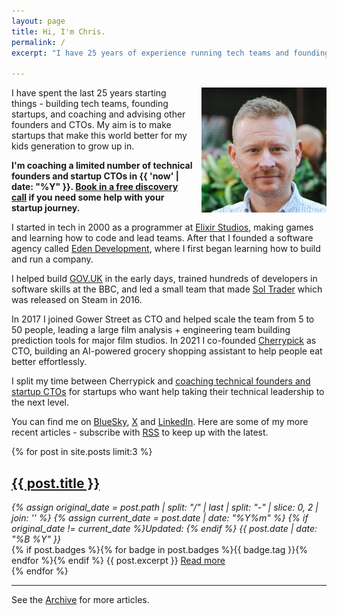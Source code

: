 ```yaml
---
layout: page
title: Hi, I'm Chris.
permalink: /
excerpt: "I have 25 years of experience running tech teams and founding startups. I'm co-founder/CTO of Cherrypick, the best meal-led grocery shopping assistant on the market. I advise startup founders on tech strategy, and coach first-time CTOs & founding developers at funded startups - if you think I might be able to help you, get in touch."

---
```


<img alt='Chris Parsons' src='/assets/img/chris-headshot-2022-cropped.jpg' class='rounded-lg' style='margin: 0 0 1em 1em; float: right; width:200px'/>

I have spent the last 25 years starting things - building tech teams, founding startups, and coaching and advising other founders and CTOs. My aim is to make startups that make this world better for my kids generation to grow up in.

**I'm coaching a limited number of technical founders and startup CTOs in {{ 'now' | date: "%Y" }}. [Book in a free discovery call](/coaching) if you need some help with your startup journey.**

<!--more-->

I started in tech in 2000 as a programmer at [Elixir Studios](https://en.wikipedia.org/wiki/Elixir_Studios), making games and learning how to code and lead teams. After that I founded a software agency called [Eden Development](/tags#eden), where I first began learning how to build and run a company.

I helped build [GOV.UK](http://gov.uk) in the early days, trained hundreds of developers in software skills at the BBC, and led a small team that made [Sol Trader](/tags#sol-trader) which was released on Steam in 2016.

In 2017 I joined Gower Street as CTO and helped scale the team from 5 to 50 people, leading a large film analysis + engineering team building prediction tools for major film studios. In 2021 I co-founded [Cherrypick](//cherrypick.co) as CTO, building an AI-powered grocery shopping assistant to help people eat better effortlessly.

I split my time between Cherrypick and [coaching technical founders and startup CTOs](/coaching) for startups who want help taking their technical leadership to the next level.

You can find me on [BlueSky](https://bsky.app/profile/chrismdp.com), [X](https://x.com/chrismdp) and [LinkedIn](https://linkedin.com/in/chrisparsons). Here are some of my more recent articles - subscribe with <a href="{{ site.baseurl }}/feed.xml">RSS</a> to keep up with the latest.

{% for post in site.posts limit:3 %}
   <div class="post-preview py-4">
   <h2><a href="{{ site.baseurl }}{{ post.url }}">{{ post.title }}</a></h2>

   <div style='font-style: italic' class="pb-1 post-date">
   {% assign original_date = post.path | split: "/" | last | split: "-" | slice: 0, 2 | join: '' %}
   {% assign current_date = post.date | date: "%Y%m" %}
   {% if original_date != current_date %}Updated: {% endif %}
   {{ post.date | date: "%B %Y" }}
   </div>
   {% if post.badges %}{% for badge in post.badges %}<span class="badge badge-{{ badge.type }}">{{ badge.tag }}</span>{% endfor %}{% endif %}
   {{ post.excerpt }}
   <a class='underline' href="{{ site.baseurl }}{{ post.url }}">Read more</a>
   </div>
{% endfor %}

<hr>

See the <a href="{{ site.baseurl }}/all/">Archive</a> for more articles.
